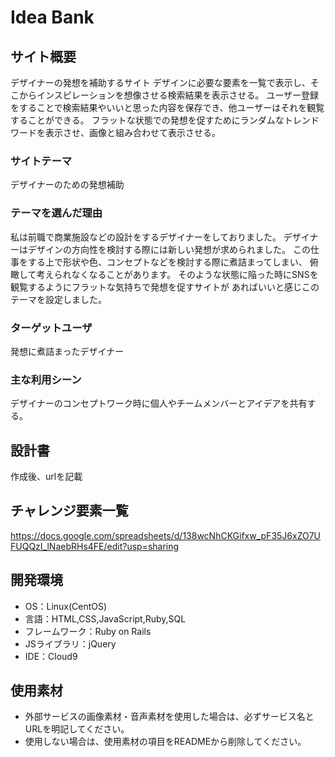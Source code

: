 # Idea Bank

## サイト概要
デザイナーの発想を補助するサイト
デザインに必要な要素を一覧で表示し、そこからインスピレーションを想像させる検索結果を表示させる。
ユーザー登録をすることで検索結果やいいと思った内容を保存でき、他ユーザーはそれを観覧することができる。
フラットな状態での発想を促すためにランダムなトレンドワードを表示させ、画像と組み合わせて表示させる。

### サイトテーマ
デザイナーのための発想補助

### テーマを選んだ理由
私は前職で商業施設などの設計をするデザイナーをしておりました。
デザイナーはデザインの方向性を検討する際には新しい発想が求められました。
この仕事をする上で形状や色、コンセプトなどを検討する際に煮詰まってしまい、
俯瞰して考えられなくなることがあります。
そのような状態に陥った時にSNSを観覧するようにフラットな気持ちで発想を促すサイトが
あればいいと感じこのテーマを設定しました。

### ターゲットユーザ
発想に煮詰まったデザイナー

### 主な利用シーン
デザイナーのコンセプトワーク時に個人やチームメンバーとアイデアを共有する。

## 設計書
作成後、urlを記載

## チャレンジ要素一覧
https://docs.google.com/spreadsheets/d/138wcNhCKGifxw_pF35J6xZO7UFUQQzI_lNaebRHs4FE/edit?usp=sharing

## 開発環境
- OS：Linux(CentOS)
- 言語：HTML,CSS,JavaScript,Ruby,SQL
- フレームワーク：Ruby on Rails
- JSライブラリ：jQuery
- IDE：Cloud9

## 使用素材
- 外部サービスの画像素材・音声素材を使用した場合は、必ずサービス名とURLを明記してください。
- 使用しない場合は、使用素材の項目をREADMEから削除してください。